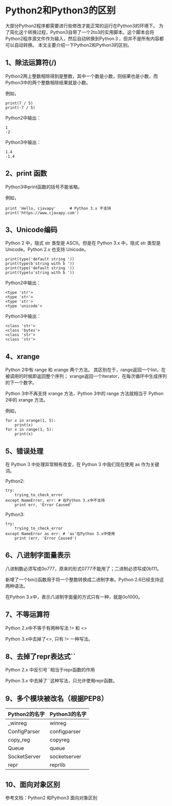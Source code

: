 # Python2和Python3的区别

大部分Python2程序都需要进行些修改才能正常的运行在Python3的环境下。
为了简化这个转换过程，Python3自带了一个2to3的实用脚本。这个脚本会将Python2程序源文件作为输入，然后自动转换到Python３，但并不是所有内容都可以自动转换。
本文主要介绍一下Python2和Python3的区别。

## 1、除法运算符(/)
Python2两上整数相除得到是整数，其中一个数是小数，则结果也是小数，而Python3中的两个整数相除结果就是小数。

例如，
```text
print(7 / 5)
print(-7 / 5)
```

Python2中输出：
```text
1
-2
```

Python3中输出：
```text
1.4
-1.4
```

## 2、print 函数
Python3中print函数的括号不能省略。

例如，
```text
print 'Hello, cjavapy'      # Python 3.x 不支持
print('https://www.cjavapy.com')
```

## 3、Unicode编码
Python 2 中，隐式 str 类型是 ASCII。但是在 Python 3.x 中，隐式 str 类型是 Unicode。Python 2.x 也支持 Unicode。
```text
print(type('default string '))
print(type(b'string with b '))
print(type('default string '))
print(type(u'string with b '))
```

Python2中输出：
```text
<type 'str'>
<type 'str'>
<type 'str'>
<type 'unicode'>
```

Python3中输出：
```text
<class 'str'>
<class 'bytes'>
<class 'str'>
<class 'str'>
```

## 4、xrange
Python 2中有 range 和 xrange 两个方法。
其区别在于，range返回一个list，在被调用的时候即返回整个序列；
xrange返回一个iterator，在每次循环中生成序列的下一个数字。

Python 3中不再支持 xrange 方法，Python 3中的 range 方法就相当于 Python 2中的 xrange 方法。

例如，
```text
for x in xrange(1, 5):
    print(x)
for x in range(1, 5):
    print(x)
```

## 5、错误处理
在 Python 3 中处理异常稍有改变，在 Python 3 中我们现在使用 as 作为关键词。

Python2:
```text
try:
    trying_to_check_error
except NameError, err: # 在Python 3.x中不支持
    print err, 'Error Caused'
```

Python3:
```text
try:
    trying_to_check_error
except NameError as err: # 'as'在Python 3.x中使用
    print (err, 'Error Caused')
```

## 6、八进制字面量表示
八进制数必须写成0o777，原来的形式0777不能用了；二进制必须写成0b111。

新增了一个bin()函数用于将一个整数转换成二进制字串。Python 2.6已经支持这两种语法。

在Python 3.x中，表示八进制字面量的方式只有一种，就是0o1000。

## 7、不等运算符
Python 2.x中不等于有两种写法 != 和 <>

Python 3.x中去掉了<>, 只有 != 一种写法。

## 8、去掉了repr表达式``
Python 2.x 中反引号``相当于repr函数的作用

Python 3.x 中去掉了``这种写法，只允许使用repr函数。

## 9、多个模块被改名（根据PEP8）
| Python2的名字   | Python3的名字   |
|--------------|--------------|
| _winreg      | winreg       |
| ConfigParser | configparser |
| copy_reg     | copyreg      |
| Queue        | queue        |
| SocketServer | socketserver |
| repr         | reprlib      |

## 10、面向对象区别
参考文档：Python2 和Python3 面向对象区别

